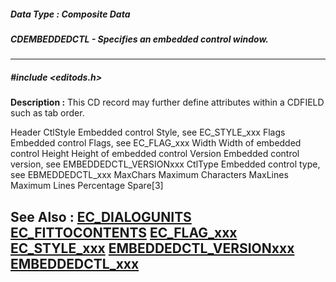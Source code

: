 ##### Data Type : Composite Data
##### CDEMBEDDEDCTL - Specifies an embedded control window.
---
##### #include <editods.h>
**Description :**
This CD record may further define attributes within a CDFIELD such as tab order.

Header 
CtlStyle  Embedded control Style, see EC_STYLE_xxx
Flags  Embedded control Flags, see EC_FLAG_xxx
Width  Width of embedded control
Height  Height of embedded control
Version  Embedded control version, see EMBEDDEDCTL_VERSIONxxx
CtlType  Embedded control type, see EBMEDDEDCTL_xxx
MaxChars  Maximum Characters
MaxLines  Maximum Lines
Percentage
Spare[3]


**See Also :**
[EC_DIALOGUNITS](D:/md_files/EC_DIALOGUNITS.md)
[EC_FITTOCONTENTS](D:/md_files/EC_FITTOCONTENTS.md)
[EC_FLAG_xxx](D:/md_files/EC_FLAG_xxx.md)
[EC_STYLE_xxx](D:/md_files/EC_STYLE_xxx.md)
[EMBEDDEDCTL_VERSIONxxx](D:/md_files/EMBEDDEDCTL_VERSIONxxx.md)
[EMBEDDEDCTL_xxx](D:/md_files/EMBEDDEDCTL_xxx.md)
---
